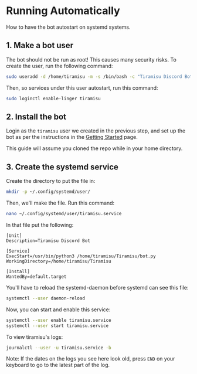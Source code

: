 # Running Automatically
How to have the bot autostart on systemd systems.

## 1. Make a bot user
The bot should not be run as root! This causes many security risks. To create the user, run the following command:
```bash
sudo useradd -d /home/tiramisu -m -s /bin/bash -c "Tiramisu Discord Bot" tiramisu
```
Then, so services under this user autostart, run this command:
```bash
sudo loginctl enable-linger tiramisu
```

## 2. Install the bot
Login as the `tiramisu` user we created in the previous step, and set up the bot as per the instructions in the [Getting Started](getting-started.md) page.

This guide will assume you cloned the repo while in your home directory.

## 3. Create the systemd service
Create the directory to put the file in:
```bash
mkdir -p ~/.config/systemd/user/
```
Then, we'll make the file. Run this command:
```bash
nano ~/.config/systemd/user/tiramisu.service
```
In that file put the following:

```
[Unit]
Description=Tiramisu Discord Bot

[Service]
ExecStart=/usr/bin/python3 /home/tiramisu/Tiramisu/bot.py
WorkingDirectory=/home/tiramisu/Tiramisu

[Install]
WantedBy=default.target
```

You'll have to reload the systemd-daemon before systemd can see this file:
```bash
systemctl --user daemon-reload
```

Now, you can start and enable this service:
```bash
systemctl --user enable tiramisu.service
systemctl --user start tiramisu.service
```
To view tiramisu's logs:
```bash
journalctl --user -u tiramisu.service -b
```
Note: If the dates on the logs you see here look old, press `END` on your keyboard to go to the latest part of the log.
